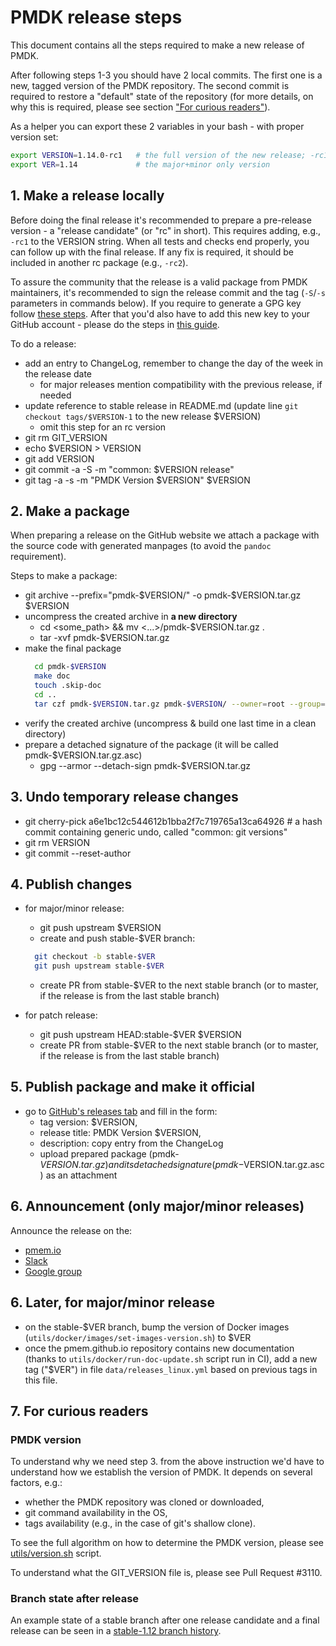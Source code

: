 # PMDK release steps

This document contains all the steps required to make a new release of PMDK.

After following steps 1-3 you should have 2 local commits. The first one is a new, tagged version
of the PMDK repository. The second commit is required to restore a "default" state of the repository
(for more details, on why this is required, please see section ["For curious readers"](#7-for-curious-readers)).

As a helper you can export these 2 variables in your bash - with proper version set:

```bash
export VERSION=1.14.0-rc1   # the full version of the new release; -rc1 included just as an example
export VER=1.14             # the major+minor only version
```

## 1. Make a release locally

Before doing the final release it's recommended to prepare a pre-release version - a "release candidate"
(or "rc" in short). This requires adding, e.g., `-rc1` to the VERSION string. When all tests and checks
end properly, you can follow up with the final release. If any fix is required, it should be included in
another rc package (e.g., `-rc2`).

To assure the community that the release is a valid package from PMDK maintainers, it's recommended to sign the release
commit and the tag (`-S`/`-s` parameters in commands below). If you require to generate a GPG key follow
[these steps](https://docs.github.com/en/authentication/managing-commit-signature-verification/generating-a-new-gpg-key).
After that you'd also have to add this new key to your GitHub account - please do the steps in
[this guide](https://docs.github.com/en/authentication/managing-commit-signature-verification/telling-git-about-your-signing-key).

To do a release:
- add an entry to ChangeLog, remember to change the day of the week in the release date
  - for major releases mention compatibility with the previous release, if needed
- update reference to stable release in README.md (update line `git checkout tags/$VERSION-1` to the new release $VERSION)
  - omit this step for an rc version
- git rm GIT_VERSION
- echo $VERSION > VERSION
- git add VERSION
- git commit -a -S -m "common: $VERSION release"
- git tag -a -s -m "PMDK Version $VERSION" $VERSION

## 2. Make a package

When preparing a release on the GitHub website we attach a package with the source code
with generated manpages (to avoid the `pandoc` requirement).

Steps to make a package:
- git archive --prefix="pmdk-$VERSION/" -o pmdk-$VERSION.tar.gz $VERSION
- uncompress the created archive in **a new directory**
  - cd <some_path> && mv <...>/pmdk-$VERSION.tar.gz .
  - tar -xvf pmdk-$VERSION.tar.gz
- make the final package
  ```bash
    cd pmdk-$VERSION
    make doc
    touch .skip-doc
    cd ..
    tar czf pmdk-$VERSION.tar.gz pmdk-$VERSION/ --owner=root --group=root
  ```
- verify the created archive (uncompress & build one last time in a clean directory)
- prepare a detached signature of the package (it will be called pmdk-$VERSION.tar.gz.asc)
  - gpg --armor --detach-sign pmdk-$VERSION.tar.gz

## 3. Undo temporary release changes
- git cherry-pick a6e1bc12c544612b1bba2f7c719765a13ca64926  # a hash commit containing generic undo, called "common: git versions"
- git rm VERSION
- git commit --reset-author

## 4. Publish changes
- for major/minor release:
  - git push upstream $VERSION
  - create and push stable-$VER branch:
  ```bash
    git checkout -b stable-$VER
    git push upstream stable-$VER
  ```
  - create PR from stable-$VER to the next stable branch (or to master, if the release is from the last stable branch)

- for patch release:
  - git push upstream HEAD:stable-$VER $VERSION
  - create PR from stable-$VER to the next stable branch (or to master, if the release is from the last stable branch)

## 5. Publish package and make it official

- go to [GitHub's releases tab](https://github.com/pmem/pmdk/releases/new) and fill in the form:
  - tag version: $VERSION,
  - release title: PMDK Version $VERSION,
  - description: copy entry from the ChangeLog
  - upload prepared package (pmdk-$VERSION.tar.gz) and its detached signature (pmdk-$VERSION.tar.gz.asc) as an attachment

## 6. Announcement (only major/minor releases)

Announce the release on the:
- [pmem.io](https://pmem.io/announcements/)
- [Slack](pmem-io.slack.com)
- [Google group](https://groups.google.com/g/pmem )

## 6. Later, for major/minor release
- on the stable-$VER branch, bump the version of Docker images (`utils/docker/images/set-images-version.sh`) to $VER
- once the pmem.github.io repository contains new documentation (thanks to `utils/docker/run-doc-update.sh` script run in CI),
  add a new tag ("$VER") in file `data/releases_linux.yml` based on previous tags in this file.

## 7. For curious readers

### PMDK version
To understand why we need step 3. from the above instruction we'd have to understand how we establish
the version of PMDK. It depends on several factors, e.g.:
 - whether the PMDK repository was cloned or downloaded,
 - git command availability in the OS,
 - tags availability (e.g., in the case of git's shallow clone).

To see the full algorithm on how to determine the PMDK version, please see [utils/version.sh](../utils/version.sh) script.

To understand what the GIT_VERSION file is, please see Pull Request #3110.

### Branch state after release
An example state of a stable branch after one release candidate and a final release can be seen
in a [stable-1.12 branch history](https://github.com/pmem/pmdk/commits/stable-1.12).
